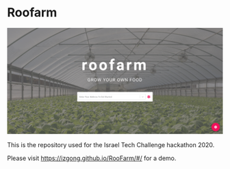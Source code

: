 # Roofarm

![alt text](https://github.com/SebKleiner/Roofarm/blob/master/roofarm.png?raw=true)

This is the repository used for the Israel Tech Challenge hackathon 2020.

Please visit https://izgong.github.io/RooFarm/#/ for a demo.
